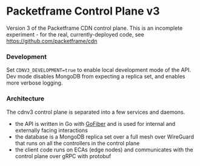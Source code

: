 # Packetframe Control Plane v3

Version 3 of the Packetframe CDN control plane. This is an incomplete experiment - for the real, currently-deployed code, see https://github.com/packetframe/cdn

### Development

Set `CDNV3_DEVELOPMENT=true` to enable local development mode of the API. Dev mode disables MongoDB from expecting a replica set, and enables more verbose logging.

### Architecture

The cdnv3 control plane is separated into a few services and daemons.

- the API is written in Go with [GoFiber](https://github.com/gofiber/fiber) and is used for internal and externally facing interactions
- the database is a MongoDB replica set over a full mesh over WireGuard that runs on all the controllers in the control plane
- the client code runs on ECAs (edge nodes) and communicates with the control plane over gRPC with protobuf
